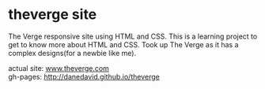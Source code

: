 # theverge site

The Verge responsive site using HTML and CSS. This is a learning project to get to know more about HTML and CSS. Took up The Verge as it has a complex designs(for a newbie like me).  

actual site: www.theverge.com  
gh-pages: http://danedavid.github.io/theverge
